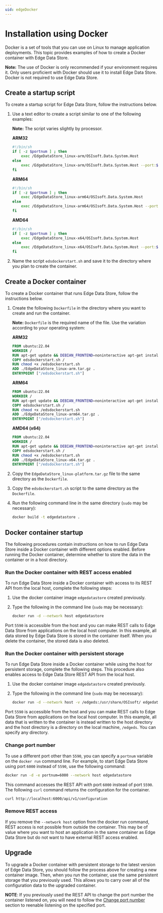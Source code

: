 ```yaml
---
uid: edgeDocker
---
```


# Installation using Docker

Docker is a set of tools that you can use on Linux to manage application deployments. This topic provides examples of how to create a Docker container with Edge Data Store.

**Note:** The use of Docker is only recommended if your environment requires it. Only users proficient with Docker should use it to install Edge Data Store. Docker is not required to use Edge Data Store.

## Create a startup script

To create a startup script for Edge Data Store, follow the instructions below.

1. Use a text editor to create a script similar to one of the following examples:

    **Note:** The script varies slightly by processor.
    
    **ARM32**

    ```bash
    #!/bin/sh
    if [ -z $portnum ] ; then
        exec /EdgeDataStore_linux-arm/OSIsoft.Data.System.Host
    else
        exec /EdgeDataStore_linux-arm/OSIsoft.Data.System.Host --port:$portnum
    fi
    ```

    **ARM64**

    ```bash
    #!/bin/sh
    if [ -z $portnum ] ; then
        exec /EdgeDataStore_linux-arm64/OSIsoft.Data.System.Host
    else
        exec /EdgeDataStore_linux-arm64/OSIsoft.Data.System.Host --port:$portnum
    fi
    ```

    **AMD64**
            
    ```bash
    #!/bin/sh
    if [ -z $portnum ] ; then
        exec /EdgeDataStore_linux-x64/OSIsoft.Data.System.Host
    else
        exec /EdgeDataStore_linux-x64/OSIsoft.Data.System.Host --port:$portnum
    fi
    ```

2. Name the script `edsdockerstart.sh` and save it to the directory where you plan to create the container.


## Create a Docker container

To create a Docker container that runs Edge Data Store, follow the instructions below.

1. Create the following `Dockerfile` in the directory where you want to create and run the container.

    **Note:** `Dockerfile` is the required name of the file. Use the variation according to your operating system:

    **ARM32**

    ```dockerfile
    FROM ubuntu:22.04
    WORKDIR /
    RUN apt-get update && DEBIAN_FRONTEND=noninteractive apt-get install -y ca-certificates libicu70 libssl3 curl
    COPY edsdockerstart.sh /
    RUN chmod +x /edsdockerstart.sh
    ADD ./EdgeDataStore_linux-arm.tar.gz .
    ENTRYPOINT ["/edsdockerstart.sh"]
    ```

    **ARM64**

    ```dockerfile
    FROM ubuntu:22.04
    WORKDIR /
    RUN apt-get update && DEBIAN_FRONTEND=noninteractive apt-get install -y ca-certificates libicu70 libssl3 curl
    COPY edsdockerstart.sh /
    RUN chmod +x /edsdockerstart.sh
    ADD ./EdgeDataStore_linux-arm64.tar.gz .
    ENTRYPOINT ["/edsdockerstart.sh"]
    ```

    **AMD64 (x64)**

    ```dockerfile
    FROM ubuntu:22.04
    WORKDIR /
    RUN apt-get update && DEBIAN_FRONTEND=noninteractive apt-get install -y ca-certificates libicu70 libssl3 curl
    COPY edsdockerstart.sh /
    RUN chmod +x /edsdockerstart.sh
    ADD ./EdgeDataStore_linux-x64.tar.gz .
    ENTRYPOINT ["/edsdockerstart.sh"]
    ```

2. Copy the <code>EdgeDataStore_linux-platform.tar.gz</code> file to the same directory as the `Dockerfile`.

3. Copy the <code>edsdockerstart.sh</code> script to the same directory as the `Dockerfile`.

4. Run the following command line in the same directory (`sudo` may be necessary):

    ```bash
    docker build -t edgedatastore .
    ```

## Docker container startup

The following procedures contain instructions on how to run Edge Data Store inside a Docker container with different options enabled. Before running the Docker container, determine whether to store the data in the container or in a host directory.

### Run the Docker container with REST access enabled

To run Edge Data Store inside a Docker container with access to its REST API from the local host, complete the following steps:

1. Use the docker container image <code>edgedatastore</code> created previously.

2. Type the following in the command line (`sudo` may be necessary):

    ```bash
    docker run -d --network host edgedatastore
    ```

Port `5590` is accessible from the host and you can make REST calls to Edge Data Store from applications on the local host computer. In this example, all data stored by Edge Data Store is stored in the container itself. When you delete the container, the stored data is also deleted.

### Run the Docker container with persistent storage

To run Edge Data Store inside a Docker container while using the host for persistent storage, complete the following steps. This procedure also enables access to Edge Data Store REST API from the local host.

1. Use the docker container image <code>edgedatastore</code> created previously.

2. Type the following in the command line (`sudo` may be necessary):

    ```bash
    docker run -d --network host -v /edgeds:/usr/share/OSIsoft/ edgedatastore
    ```

Port `5590` is accessible from the host and you can make REST calls to Edge Data Store from applications on the local host computer. In this example, all data that is written to the container is instead written to the host directory and the host directory is a directory on the local machine, <!-- customize -->`/edgeds`. You can specify any directory.

### Change port number

To use a different port other than `5590`, you can specify a `portnum` variable on the `docker run` command line. For example, to start Edge Data Store using port `6000` instead of `5590`, use the following command:


```bash
docker run -d -e portnum=6000 --network host edgedatastore
```

This command accesses the REST API with port `6000` instead of port `5590`. The following `curl` command returns the configuration for the container.

```bash
curl http://localhost:6000/api/v1/configuration
```

### Remove REST access

If you remove the `--network host` option from the docker run command, REST access is not possible from outside the container. This may be of value where you want to host an application in the same container as Edge Data Store but do not want to have external REST access enabled.

## Upgrade

To upgrade a Docker container with persistent storage to the latest version of Edge Data Store, you should follow the process above for creating a new container image. Then, when you run the container, use the same persistent storage that you previously used. This allows you to carry over all of the configuration data to the upgraded container.

**NOTE**: If you previously used the REST API to change the port number the container listened on, you will need to follow the [Change port number](#change-port-number) section to reenable listening on the specified port.
